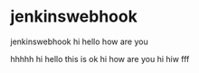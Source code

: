 # jenkinswebhook
jenkinswebhook
hi
hello how are you


hhhhh
hi hello
this is ok
hi how are you
hi
hiw fff
